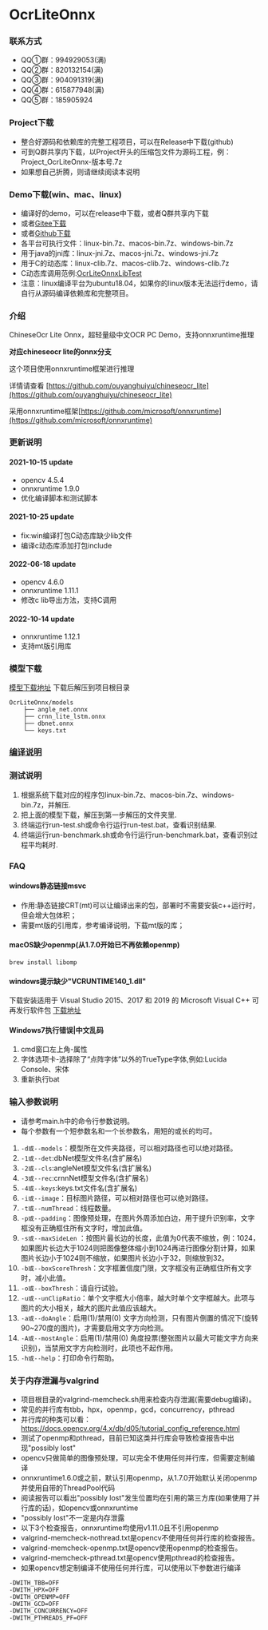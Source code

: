 # OcrLiteOnnx

### 联系方式

* QQ①群：994929053(满)
* QQ②群：820132154(满)
* QQ③群：904091319(满)
* QQ④群：615877948(满)
* QQ⑤群：185905924

### Project下载

* 整合好源码和依赖库的完整工程项目，可以在Release中下载(github)
* 可到Q群共享内下载，以Project开头的压缩包文件为源码工程，例：Project_OcrLiteOnnx-版本号.7z
* 如果想自己折腾，则请继续阅读本说明

### Demo下载(win、mac、linux)

* 编译好的demo，可以在release中下载，或者Q群共享内下载
* 或者[Gitee下载](https://gitee.com/benjaminwan/ocr-lite-onnx/releases)
* 或者[Github下载](https://github.com/benjaminwan/OcrLiteOnnx/releases)
* 各平台可执行文件：linux-bin.7z、macos-bin.7z、windows-bin.7z
* 用于java的jni库：linux-jni.7z、macos-jni.7z、windows-jni.7z
* 用于C的动态库：linux-clib.7z、macos-clib.7z、windows-clib.7z
* C动态库调用范例:[OcrLiteOnnxLibTest](https://github.com/benjaminwan/OcrLiteOnnxLibTest)
* 注意：linux编译平台为ubuntu18.04，如果你的linux版本无法运行demo，请自行从源码编译依赖库和完整项目。

### 介绍

ChineseOcr Lite Onnx，超轻量级中文OCR PC Demo，支持onnxruntime推理

**对应chineseocr lite的onnx分支**

这个项目使用onnxruntime框架进行推理

详情请查看 [https://github.com/ouyanghuiyu/chineseocr_lite](https://github.com/ouyanghuiyu/chineseocr_lite)

采用onnxruntime框架[https://github.com/microsoft/onnxruntime](https://github.com/microsoft/onnxruntime)

### 更新说明

#### 2021-10-15 update

* opencv 4.5.4
* onnxruntime 1.9.0
* 优化编译脚本和测试脚本

#### 2021-10-25 update

* fix:win编译打包C动态库缺少lib文件
* 编译c动态库添加打包include

#### 2022-06-18 update

* opencv 4.6.0
* onnxruntime 1.11.1
* 修改c lib导出方法，支持C调用

#### 2022-10-14 update

* onnxruntime 1.12.1
* 支持mt版引用库

### 模型下载

[模型下载地址](https://github.com/ouyanghuiyu/chineseocr_lite/tree/onnx/models)
下载后解压到项目根目录

```
OcrLiteOnnx/models
    ├── angle_net.onnx
    ├── crnn_lite_lstm.onnx
    ├── dbnet.onnx
    └── keys.txt
```

### [编译说明](./BUILD.md)

### 测试说明

1. 根据系统下载对应的程序包linux-bin.7z、macos-bin.7z、windows-bin.7z，并解压.
2. 把上面的模型下载，解压到第一步解压的文件夹里.
3. 终端运行run-test.sh或命令行运行run-test.bat，查看识别结果.
4. 终端运行run-benchmark.sh或命令行运行run-benchmark.bat，查看识别过程平均耗时.

### FAQ

#### windows静态链接msvc

- 作用:静态链接CRT(mt)可以让编译出来的包，部署时不需要安装c++运行时，但会增大包体积；
- 需要mt版的引用库，参考编译说明，下载mt版的库；

#### macOS缺少openmp(从1.7.0开始已不再依赖openmp)

```brew install libomp```

#### windows提示缺少"VCRUNTIME140_1.dll"

下载安装适用于 Visual Studio 2015、2017 和 2019 的 Microsoft Visual C++ 可再发行软件包
[下载地址](https://support.microsoft.com/zh-cn/help/2977003/the-latest-supported-visual-c-downloads)

#### Windows7执行错误|中文乱码

1. cmd窗口左上角-属性
2. 字体选项卡-选择除了“点阵字体”以外的TrueType字体,例如:Lucida Console、宋体
3. 重新执行bat

### 输入参数说明

* 请参考main.h中的命令行参数说明。
* 每个参数有一个短参数名和一个长参数名，用短的或长的均可。

1. ```-d或--models```：模型所在文件夹路径，可以相对路径也可以绝对路径。
2. ```-1或--det```:dbNet模型文件名(含扩展名)
3. ```-2或--cls```:angleNet模型文件名(含扩展名)
4. ```-3或--rec```:crnnNet模型文件名(含扩展名)
5. ```-4或--keys```:keys.txt文件名(含扩展名)
6. ```-i或--image```：目标图片路径，可以相对路径也可以绝对路径。
7. ```-t或--numThread```：线程数量。
8. ```-p或--padding```：图像预处理，在图片外周添加白边，用于提升识别率，文字框没有正确框住所有文字时，增加此值。
9. ```-s或--maxSideLen```
   ：按图片最长边的长度，此值为0代表不缩放，例：1024，如果图片长边大于1024则把图像整体缩小到1024再进行图像分割计算，如果图片长边小于1024则不缩放，如果图片长边小于32，则缩放到32。
10. ```-b或--boxScoreThresh```：文字框置信度门限，文字框没有正确框住所有文字时，减小此值。
11. ```-o或--boxThresh```：请自行试验。
12. ```-u或--unClipRatio```：单个文字框大小倍率，越大时单个文字框越大。此项与图片的大小相关，越大的图片此值应该越大。
13. ```-a或--doAngle```：启用(1)/禁用(0) 文字方向检测，只有图片倒置的情况下(旋转90~270度的图片)，才需要启用文字方向检测。
14. ```-A或--mostAngle```：启用(1)/禁用(0) 角度投票(整张图片以最大可能文字方向来识别)，当禁用文字方向检测时，此项也不起作用。
15. ```-h或--help```：打印命令行帮助。

### 关于内存泄漏与valgrind

* 项目根目录的valgrind-memcheck.sh用来检查内存泄漏(需要debug编译)。
* 常见的并行库有tbb，hpx，openmp，gcd，concurrency，pthread
* 并行库的种类可以看：https://docs.opencv.org/4.x/db/d05/tutorial_config_reference.html
* 测试了openmp和pthread，目前已知这类并行库会导致检查报告中出现"possibly lost"
* opencv只做简单的图像预处理，可以完全不使用任何并行库，但需要定制编译
* onnxruntime1.6.0或之前，默认引用openmp，从1.7.0开始默认关闭openmp并使用自带的ThreadPool代码
* 阅读报告可以看出"possibly lost"发生位置均在引用的第三方库(如果使用了并行库的话)，如opencv或onnxruntime
* "possibly lost"不一定是内存泄露
* 以下3个检查报告，onnxruntime均使用v1.11.0且不引用openmp
* valgrind-memcheck-nothread.txt是opencv不使用任何并行库的检查报告。
* valgrind-memcheck-openmp.txt是opencv使用openmp的检查报告。
* valgrind-memcheck-pthread.txt是opencv使用pthread的检查报告。
* 如果opencv想定制编译不使用任何并行库，可以使用以下参数进行编译

```
-DWITH_TBB=OFF
-DWITH_HPX=OFF
-DWITH_OPENMP=OFF
-DWITH_GCD=OFF
-DWITH_CONCURRENCY=OFF
-DWITH_PTHREADS_PF=OFF
```